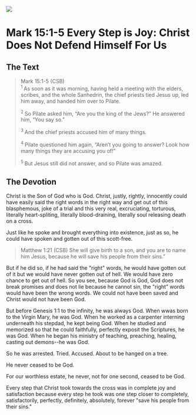 <img class="intro-right" src="/images/art-mark.jpg">

# Mark 15:1-5 Every Step is Joy: Christ Does Not Defend Himself For Us

## The Text

>Mark 15:1-5 (CSB)  
><sup> 1 </sup> As soon as it was morning, having held a meeting with the elders, scribes, and the whole Sanhedrin, the chief priests tied Jesus up, led him away, and handed him over to Pilate. 
>
><sup> 2 </sup> So Pilate asked him, “Are you the king of the Jews?” He answered him, “You say so.” 
>
><sup> 3 </sup> And the chief priests accused him of many things. 
>
><sup> 4 </sup> Pilate questioned him again, “Aren’t you going to answer? Look how many things they are accusing you of!” 
>
><sup> 5 </sup> But Jesus still did not answer, and so Pilate was amazed. 

## The Devotion

Christ is the Son of God who is God. Christ, justly, rightly, innocently could have easily said the right words in the right way and get out of this blasphemous, joke of a trial and this very real, excruciating, torturous, literally heart-spliting, literally blood-draining, literally soul releasing death on a cross.

Just like he spoke and brought everything into existence, just as so, he could have spoken and gotten out of this scott-free.

>Matthew 1:21 (CSB) She will give birth to a son, and you are to name him Jesus, because he will save his people from their sins.”

But if he did so, if he had said the "right" words, he would have gotten out of it but we would have never gotten out of hell. We would have zero chance to get out of hell. So you see, because God is God, God does not break promises and does not lie because he cannot sin, the "right" words would have been the wrong words. We could not have been saved and Christ would not have been God.

But before Genesis 1:1 to the infinity, he was always God. When wwas born to the Virgin Mary, he was God. When he worked as a carpenter interning underneath his stepdad, he kept being God. When he studied and memorized so that he could faithfully, perfectly exposit the Scriptures, he was God. When he began his ministry of teaching, preaching, healing, casting out demons--he was God.

So he was arrested. Tried. Accused. About to be hanged on a tree.

He never ceased to be God.

For our worthless estate, he never, not for one second, ceased to be God.

Every step that Christ took towards the cross was in complete joy and satisfaction because every step he took was one step closer to completely, satisfactorily, perfectly, definitely, absolutely, forever "save his people from their sins."
